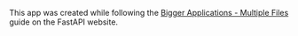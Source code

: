 This app was created while following the [Bigger Applications - Multiple Files](https://fastapi.tiangolo.com/tutorial/bigger-applications/) guide on the FastAPI website.
